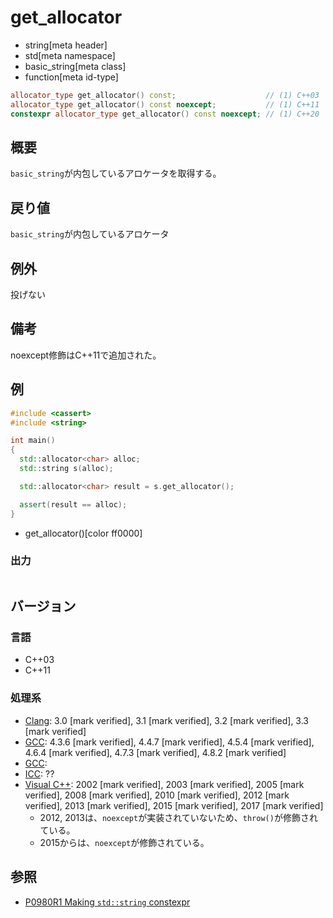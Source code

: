 # get_allocator
* string[meta header]
* std[meta namespace]
* basic_string[meta class]
* function[meta id-type]

```cpp
allocator_type get_allocator() const;                    // (1) C++03
allocator_type get_allocator() const noexcept;           // (1) C++11
constexpr allocator_type get_allocator() const noexcept; // (1) C++20
```

## 概要
`basic_string`が内包しているアロケータを取得する。


## 戻り値
`basic_string`が内包しているアロケータ


## 例外
投げない


## 備考
noexcept修飾はC++11で追加された。


## 例
```cpp example
#include <cassert>
#include <string>

int main()
{
  std::allocator<char> alloc;
  std::string s(alloc);

  std::allocator<char> result = s.get_allocator();

  assert(result == alloc);
}
```
* get_allocator()[color ff0000]

### 出力
```
```

## バージョン
### 言語
- C++03
- C++11

### 処理系
- [Clang](/implementation.md#clang): 3.0 [mark verified], 3.1 [mark verified], 3.2 [mark verified], 3.3 [mark verified]
- [GCC](/implementation.md#gcc): 4.3.6 [mark verified], 4.4.7 [mark verified], 4.5.4 [mark verified], 4.6.4 [mark verified], 4.7.3 [mark verified], 4.8.2 [mark verified]
- [GCC](/implementation.md#gcc):
- [ICC](/implementation.md#icc): ??
- [Visual C++](/implementation.md#visual_cpp): 2002 [mark verified], 2003 [mark verified], 2005 [mark verified], 2008 [mark verified], 2010 [mark verified], 2012 [mark verified], 2013 [mark verified], 2015 [mark verified], 2017 [mark verified]
	- 2012, 2013は、`noexcept`が実装されていないため、`throw()`が修飾されている。
	- 2015からは、`noexcept`が修飾されている。


## 参照
- [P0980R1 Making `std::string` constexpr](https://www.open-std.org/jtc1/sc22/wg21/docs/papers/2019/p0980r1.pdf)
